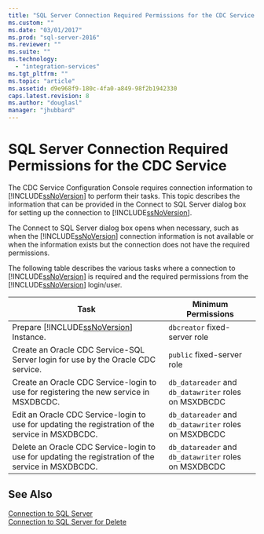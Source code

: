 ```yaml
---
title: "SQL Server Connection Required Permissions for the CDC Service | Microsoft Docs"
ms.custom: ""
ms.date: "03/01/2017"
ms.prod: "sql-server-2016"
ms.reviewer: ""
ms.suite: ""
ms.technology: 
  - "integration-services"
ms.tgt_pltfrm: ""
ms.topic: "article"
ms.assetid: d9e968f9-180c-4fa0-a849-98f2b1942330
caps.latest.revision: 8
ms.author: "douglasl"
manager: "jhubbard"
---
```

# SQL Server Connection Required Permissions for the CDC Service
  The CDC Service Configuration Console requires connection information to [!INCLUDE[ssNoVersion](../../a9notintoc/includes/ssnoversion-md.md)] to perform their tasks. This topic describes the information that can be provided in the Connect to SQL Server dialog box for setting up the connection to [!INCLUDE[ssNoVersion](../../a9notintoc/includes/ssnoversion-md.md)].  
  
 The Connect to SQL Server dialog box opens when necessary, such as when the [!INCLUDE[ssNoVersion](../../a9notintoc/includes/ssnoversion-md.md)] connection information is not available or when the information exists but the connection does not have the required permissions.  
  
 The following table describes the various tasks where a connection to [!INCLUDE[ssNoVersion](../../a9notintoc/includes/ssnoversion-md.md)] is required and the required permissions from the [!INCLUDE[ssNoVersion](../../a9notintoc/includes/ssnoversion-md.md)] login/user.  
  
|Task|Minimum Permissions|  
|----------|-------------------------|  
|Prepare [!INCLUDE[ssNoVersion](../../a9notintoc/includes/ssnoversion-md.md)] Instance.|`dbcreator` fixed-server role|  
|Create an Oracle CDC Service-SQL Server login for use by the Oracle CDC service.|`public` fixed-server role|  
|Create an Oracle CDC Service-login to use for registering the new service in MSXDBCDC.|`db_datareader` and `db_datawriter` roles on MSXDBCDC|  
|Edit an Oracle CDC Service-login to use for updating the registration of the service in MSXDBCDC.|`db_datareader` and `db_datawriter` roles on MSXDBCDC|  
|Delete an Oracle CDC Service-login to use for updating the registration of the service in MSXDBCDC.|`db_datareader` and `db_datawriter` roles on MSXDBCDC|  
  
## See Also  
 [Connection to SQL Server](../../integration-services/change-data-capture/connection-to-sql-server.md)   
 [Connection to SQL Server for Delete](../../integration-services/change-data-capture/connection-to-sql-server-for-delete.md)  
  
  